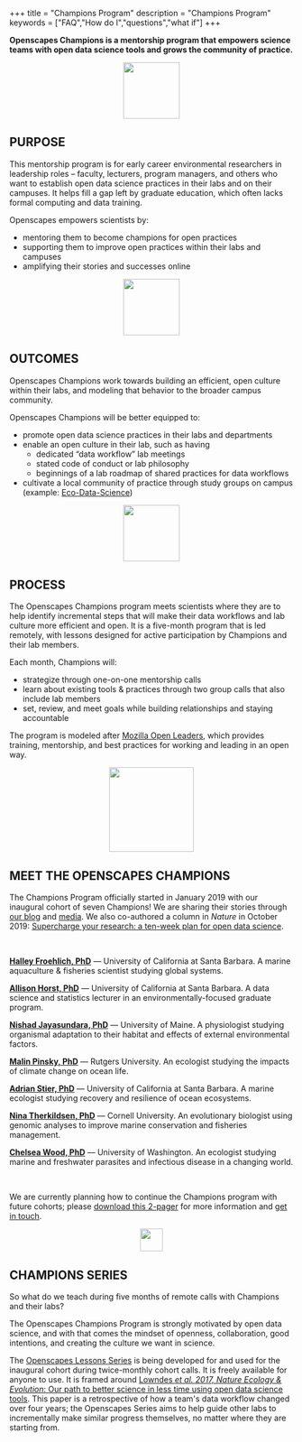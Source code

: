 +++
title = "Champions Program"
description = "Champions Program"
keywords = ["FAQ","How do I","questions","what if"]
+++

**Openscapes Champions is a mentorship program that empowers science teams with open data science tools and grows the community of practice.** <!---After running our inaugural cohort in 2019, we are gearing up to run more cohorts, see below --->

<center><img src="/img/horst_openscapes_desert_roadrunner.png" width="100px"></center>

## PURPOSE

This mentorship program is for early career environmental researchers in leadership roles – faculty, lecturers, program managers, and others who want to establish open data science practices in their labs and on their campuses. It helps fill a gap left by graduate education, which often lacks formal computing and data training.  

Openscapes empowers scientists by: 

- mentoring them to become champions for open practices
- supporting them to improve open practices within their labs and campuses
- amplifying their stories and successes online

<!---Through mentorship meetings with Champions and members of their labs, Openscapes provides these emerging scientific leaders to have the opportunity to engage with existing open practices and guide their labs take the next steps appropriate for them.

**Openscapes helps scientists become visible champions for open data science practices and promote them through their labs, teaching, and departments.**

Openscapes Champions is a mentorship program for early career researchers in leadership roles (e.g. faculty, lecturers, program managers) that helps them become visible Champions for open practices. It is designed with the vision that although scientific leaders were not formally trained in open data science practices, they can value and enable these practices through their labs, teaching, and departments.

--->


<!---

This is creating more scientists who promote something they value, not creating champions in the sports context.

https://bids.berkeley.edu/news/new-report-career-paths-and-prospects-academic-data-science--->

<center><img src="/img/horst_openscapes_desert_agave.png" width="100px"></center>

## OUTCOMES

Openscapes Champions work towards building an efficient, open culture within their labs, and modeling that behavior to the broader campus community.

Openscapes Champions will be better equipped to:

- promote open data science practices in their labs and departments
- enable an open culture in their lab, such as having
  - dedicated “data workflow” lab meetings
  - stated code of conduct or lab philosophy
  - beginnings of a lab roadmap of shared practices for data workflows
- cultivate a local community of practice through study groups on campus (example: [Eco-Data-Science](http://eco-data-science.github.io/))

<center><img src="/img/horst_openscapes_desert_tortoise.png" width="100px"></center>

## PROCESS

The Openscapes Champions program meets scientists where they are to help identify incremental steps that will make their data workflows and lab culture more efficient and open. It is a five-month program that is led remotely, with lessons designed for active participation by Champions and their lab members.

Each month, Champions will:

- strategize through one-on-one mentorship calls
- learn about existing tools & practices through two group calls that also include lab members
- set, review, and meet goals while building relationships and staying accountable 

The program is modeled after [Mozilla Open Leaders](https://foundation.mozilla.org/en/opportunity/mozilla-open-leaders/), which provides training, mentorship, and best practices for working and leading in an open way.

<!---
You don’t have to be a mentee to get involved in the culture shift. We welcome members of the broader scientific and open community to join us
<p></p>
<a href="/contact" class="btn btn-small btn-template-main">Get involved</a>
<p></p>

--->

<center><img src="/img/horst_openscapes_desert_snake.png" width="150px"></center>

## MEET THE OPENSCAPES CHAMPIONS

The Champions Program officially started in January 2019 with our inaugural cohort of seven Champions! We are sharing their stories through [our blog](https://www.openscapes.org/blog) and [media](https://www.openscapes.org/media). We also co-authored a column in *Nature* in October 2019: [Supercharge your research: a ten-week plan for open data science](https://www.nature.com/articles/d41586-019-03335-4). 

<!---springing from informal conversations over several years. Future cohorts will involve a more formal nomination and selection process. --->

<br>

[**Halley Froehlich, PhD**](https://halleyfroehlich.wordpress.com/) — University of California at Santa Barbara. 
A marine aquaculture & fisheries scientist studying global systems. 

[**Allison Horst, PhD**](https://www.bren.ucsb.edu/people/Faculty/allison_horst.htm) — University of California at Santa Barbara. 
A data science and statistics lecturer in an environmentally-focused graduate program.

[**Nishad Jayasundara, PhD**](https://umaine.edu/marine/faculty/nishad-jayasundara/) — University of Maine. 
A physiologist studying organismal adaptation to their habitat and effects of external environmental factors.

[**Malin Pinsky, PhD**](http://pinsky.marine.rutgers.edu/) — Rutgers University.
An ecologist studying the impacts of climate change on ocean life.

[**Adrian Stier, PhD**](https://www.oceanrecoveries.com/) — University of California at Santa Barbara. 
A marine ecologist studying recovery and resilience of ocean ecosystems. 

[**Nina Therkildsen, PhD**](https://www.therkildsenlab.com/) — Cornell University. 
An evolutionary biologist using genomic analyses to improve marine conservation and fisheries management.

[**Chelsea Wood, PhD**](https://chelsealwood.wordpress.com/) — University of Washington. 
An ecologist studying marine and freshwater parasites and infectious disease in a changing world.

<br>

We are currently planning how to continue the Champions program with future cohorts; please [download this 2-pager](https://github.com/Openscapes/website/raw/master/static/OpenscapesCohorts_2pager.pdf) for more information and [get in touch](mailto:openscapes@nceas.ucsb.edu). 

<center><img src="/img/horst_openscapes_desert_cactus.png" width="40px"></center>


## CHAMPIONS SERIES

So what do we teach during five months of remote calls with Champions and their labs? 

The Openscapes Champions Program is strongly motivated by open data science, and with that comes the mindset of openness, collaboration, good intentions, and creating the culture we want in science. 

The [Openscapes Lessons Series](https://openscapes.github.io/series/) is being developed for and used for the inaugural cohort during twice-monthly cohort calls. It is freely available for anyone to use. It is framed around [Lowndes *et al. 2017, Nature Ecology & Evolution*: Our path to better science in less time using open data science tools](https://www.nature.com/articles/s41559-017-0160). This paper is a retrospective of how a team's data workflow changed over four years; the Openscapes Series aims to help guide other labs to incrementally make similar progress themselves, no matter where they are starting from. 

<!---



A lecturer of data science and statistics in an environmentally-focused graduate program.  
 
An ecologist studying the impacts of climate change on ocean life.
  
A marine aquaculture & fisheries scientist studying global systems. 

We physiological and biochemical traits underlying organismal adaptation to their habitat and how these traits are altered in response to changes in physical and chemical environmental factors

The unifying thread linking my work is the recovery and resilience of ocean ecosystems. I am motivated by a desire to deepen our basic understanding of how ecosystems are assembled and an urgent need to develop sustainable management strategies for coastal marine ecosystems.


--->



<br>

<!--
## COHORT 1

Our inaugural cohort of Champions: we have six amazing individuals. 

<br>

#### Allison Horst, PhD

> A lecturer of data science and statistics in an environmentally-focused graduate program.

<br>

Adrian: 

The unifying thread linking my work is the recovery and resilience of ocean ecosystems. I am motivated by a desire to deepen our basic understanding of how ecosystems are assembled and an urgent need to develop sustainable management strategies for coastal marine ecosystems.


#### Nina Therkildsen, PhD

> A jfaldkajfdkaj

<br>


#### Malin Pinsky, PhD

> An ecologist studying the impacts of climate change on ocean life.

<br>

#### Halley Froehlich, PhD

> A soon-to-be Assistant Professor in Environmental Studies and Ecology, Evolution & Marine Biology at UCSB studying marine aquaculture & fisheries under climate change.

<br>

Wood: chelsealwood.wordpress.com

---

> In case you haven't found the answer for your question please feel free to contact us, our customer support will be happy to help you.


-->
